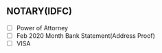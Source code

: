 NOTARY(IDFC)
------------
- [ ] Power of Attorney
- [ ] Feb 2020 Month Bank Statement(Address Proof)
- [ ] VISA
